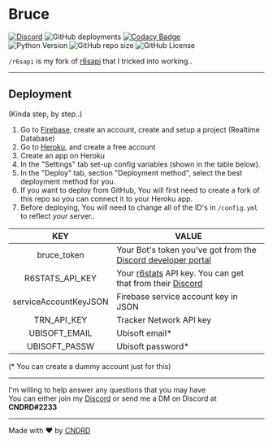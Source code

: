 # Bruce  

[![Discord](https://img.shields.io/discord/402356550133350411.svg?label=&logo=discord&logoColor=ffffff&color=7389D8&labelColor=6A7EC2)](https://discord.gg/sXDbtp4)
![GitHub deployments](https://img.shields.io/github/deployments/CNDRD/Bruce/bruce-discord?label=Deployment&logo=heroku)
[![Codacy Badge](https://api.codacy.com/project/badge/Grade/fbf1a0369b054703a5a337ea37f588c3)](https://app.codacy.com/gh/CNDRD/Bruce)  
![Python Version](https://img.shields.io/badge/python-3.9-blue.svg?logo=python)
![GitHub repo size](https://img.shields.io/github/repo-size/CNDRD/bruce)
![GitHub License](https://img.shields.io/github/license/CNDRD/bruce)  

`/r6sapi` is my fork of [r6sapi](https://github.com/billy-yoyo/RainbowSixSiege-Python-API) that I tricked into working..  

---  

## Deployment  
(Kinda step, by step..)  

1. Go to [Firebase](https://firebase.google.com/), create an account, create and setup a project (Realtime Database)  
2. Go to [Heroku](https://signup.heroku.com/), and create a free account  
3. Create an app on Heroku  
4. In the "Settings" tab set-up config variables (shown in the table below).  
5. In the "Deploy" tab, section "Deployment method", select the best deployment method for you.  
6. If you want to deploy from GitHub, You will first need to create a fork of this repo so you can connect it to your Heroku app.  
7. Before deploying, You will need to change all of the ID's in `/config.yml` to reflect _your_ server..  

|          KEY          | VALUE                                                                                                                            |
|:---------------------:|----------------------------------------------------------------------------------------------------------------------------------|
| bruce_token           | Your Bot's token you've got from the [Discord developer portal](https://discord.com/developers/applications)                     |
| R6STATS_API_KEY       | Your [r6stats](https://r6stats.com/) API key. You can get that from their [Discord](https://discord.com/invite/pUdraS3)          |
| serviceAccountKeyJSON | Firebase service account key in JSON                                                                                             |
| TRN_API_KEY           | Tracker Network API key                                                                                                          |
| UBISOFT_EMAIL         | Ubisoft email*                                                                                                                   |
| UBISOFT_PASSW         | Ubisoft password*                                                                                                                |

(\* You can create a dummy account just for this)  

---  

I'm willing to help answer any questions that you may have  
You can either join my [Discord](https://discord.com/invite/sXDbtp4) or send me a DM on Discord at __CNDRD#2233__  

---  

Made with ❤️ by [CNDRD](https://cndrd.github.io/)  
